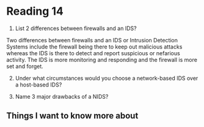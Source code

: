 # Reading 14

1. List 2 differences between firewalls and an IDS?

Two differences between firewalls and an IDS or Intrusion Detection Systems include the firewall being there to keep out malicious attacks whereas the IDS is there to detect and report suspicious or nefarious activity. The IDS is more monitoring and responding and the firewall is more set and forget.

2. Under what circumstances would you choose a network-based IDS over a host-based IDS?



3. Name 3 major drawbacks of a NIDS?



## Things I want to know more about

